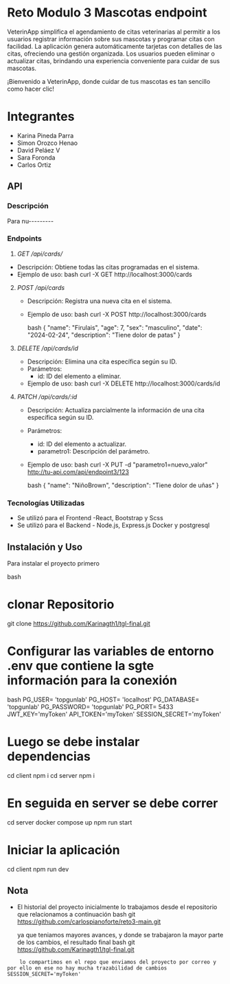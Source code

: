 # Reto Modulo 3 Mascotas endpoint

VeterinApp simplifica el agendamiento de citas veterinarias al permitir a los usuarios registrar información sobre sus mascotas y programar citas con facilidad. La aplicación genera automáticamente tarjetas con detalles de las citas, ofreciendo una gestión organizada. Los usuarios pueden eliminar o actualizar citas, brindando una experiencia conveniente para cuidar de sus mascotas. 

¡Bienvenido a VeterinApp, donde cuidar de tus mascotas es tan sencillo como hacer clic!

# Integrantes
* Karina Pineda Parra
* Simon Orozco Henao
* David Peláez V
* Sara Foronda
* Carlos Ortiz

## API

### Descripción
Para nu---------

### Endpoints
1. *GET /api/cards/*
- Descripción: Obtiene todas las citas programadas en el sistema.
- Ejemplo de uso:
     bash
     curl -X GET http://localhost:3000/cards
     
2. *POST /api/cards*
   - Descripción: Registra una nueva cita en el sistema.
   - Ejemplo de uso:
     bash
     curl -X POST http://localhost:3000/cards
     

     bash
    {
        "name": "Firulais",
        "age": 7,
        "sex": "masculino",
        "date": "2024-02-24",
        "description": "Tiene dolor de patas"
    }
     
3. *DELETE /api/cards/id*
   - Descripción: Elimina una cita específica según su ID.
   - Parámetros:
     - id: ID del elemento a eliminar.
   - Ejemplo de uso:
     bash
     curl -X DELETE http://localhost:3000/cards/id
     
4. *PATCH /api/cards/:id*
   - Descripción: Actualiza parcialmente la información de una cita específica según su ID.
   - Parámetros:
     - id: ID del elemento a actualizar.
     - parametro1: Descripción del parámetro.
   - Ejemplo de uso:
     bash
     curl -X PUT -d "parametro1=nuevo_valor" http://tu-api.com/api/endpoint3/123
    
     bash
    {
        "name": "NiñoBrown",
        "description": "Tiene dolor de uñas"
    }
     
### Tecnologías Utilizadas
- Se utilizó para el Frontend -React, Bootstrap y Scss
- Se utilizó para el Backend - Node.js, Express.js Docker y postgresql 

## Instalación y Uso
Para instalar el proyecto primero 

bash
# clonar Repositorio
git clone https://github.com/Karinagth1/tgl-final.git
# Configurar las variables de entorno .env que contiene la sgte información para la conexión

 bash
        PG_USER= 'topgunlab'
        PG_HOST= 'localhost'
        PG_DATABASE= 'topgunlab'
        PG_PASSWORD= 'topgunlab'
        PG_PORT= 5433 
        JWT_KEY='myToken'
        API_TOKEN='myToken'
        SESSION_SECRET='myToken'

# Luego se debe instalar dependencias 
cd client
npm i 
cd server
npm i 
# En seguida en server se debe correr 

cd server
docker compose up 
npm run start
# Iniciar la aplicación
cd client 
npm run dev



## Nota
- El historial del proyecto inicialmente lo trabajamos desde el repositorio que relacionamos a continuación
bash
 git https://github.com/carlospianoforte/reto3-main.git

  ya que teniamos mayores avances, y donde se trabajaron la mayor parte de los cambios, el resultado final 
bash
 git https://github.com/Karinagth1/tgl-final.git
```
    lo compartimos en el repo que enviamos del proyecto por correo y por ello en ese no hay mucha trazabilidad de cambios
SESSION_SECRET='myToken'